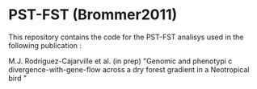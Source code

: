 # PST-FST (Brommer2011) 

This repository contains the code for the PST-FST analisys used in the following publication :

M.J. Rodríguez-Cajarville et al. (in prep) "Genomic and phenotypi c divergence-with-gene-flow across a dry forest gradient in a Neotropical bird "
